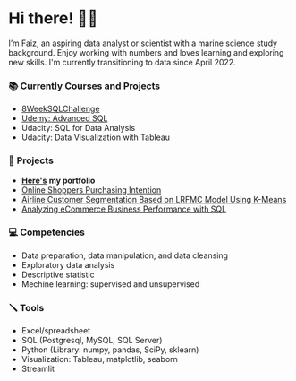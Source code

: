 # **Hi there!** 👋🏼
I’m Faiz, an aspiring data analyst or scientist with a marine science study background. Enjoy working with numbers and loves learning and exploring new skills. I'm currently transitioning to data since April 2022.

### 📚 **Currently Courses and Projects**
- [8WeekSQLChallenge](https://github.com/faizns/8-Week-SQL-Challenge)
- [Udemy: Advanced SQL](https://github.com/faizns/Udemy---Advanced-SQL)
- Udacity: SQL for Data Analysis
- Udacity: Data Visualization with Tableau

### 📂 **Projects**
- [**Here's**](https://github.com/faizns/Faizs-Data-Portofolio) **my portfolio**
- [Online Shoppers Purchasing Intention](https://github.com/faizns/Online-Shoppers-Purchasing-Intention)
- [Airline Customer Segmentation Based on LRFMC Model Using K-Means](https://github.com/faizns/Airline-Customer-Segmentation-LRFMC-Model-using-KMeans)
- [Analyzing eCommerce Business Performance with SQL](https://github.com/faizns/Analyzing-eCommerce-Business-Performance-with-SQL)

### 💻 **Competencies**
- Data preparation, data manipulation, and data cleansing
- Exploratory data analysis
- Descriptive statistic
- Mechine learning: supervised and unsupervised

### 🪛 **Tools**
- Excel/spreadsheet
- SQL (Postgresql, MySQL, SQL Server)
- Python (Library: numpy, pandas, SciPy, sklearn)
- Visualization: Tableau, matplotlib, seaborn
- Streamlit
